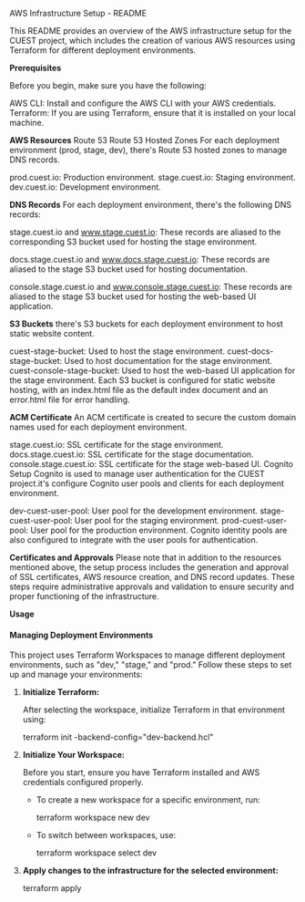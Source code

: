 AWS Infrastructure Setup - README

This README provides an overview of the AWS infrastructure setup for the CUEST project, which includes the creation of various AWS resources using Terraform for different deployment environments.


**Prerequisites**

Before you begin, make sure you have the following:

AWS CLI: Install and configure the AWS CLI with your AWS credentials.
Terraform: If you are using Terraform, ensure that it is installed on your local machine.


**AWS Resources**
Route 53
Route 53 Hosted Zones
For each deployment environment (prod, stage, dev), there's Route 53 hosted zones to manage DNS records.

prod.cuest.io: Production environment.
stage.cuest.io: Staging environment.
dev.cuest.io: Development environment.

**DNS Records**
For each deployment environment, there's the following DNS records:

stage.cuest.io and www.stage.cuest.io: These records are aliased to the corresponding S3 bucket used for hosting the stage environment.

docs.stage.cuest.io and www.docs.stage.cuest.io: These records are aliased to the stage S3 bucket used for hosting documentation.

console.stage.cuest.io and www.console.stage.cuest.io: These records are aliased to the stage S3 bucket used for hosting the web-based UI application.

**S3 Buckets**
there's S3 buckets for each deployment environment to host static website content.

cuest-stage-bucket: Used to host the stage environment.
cuest-docs-stage-bucket: Used to host documentation for the stage environment.
cuest-console-stage-bucket: Used to host the web-based UI application for the stage environment.
Each S3 bucket is configured for static website hosting, with an index.html file as the default index document and an error.html file for error handling.

**ACM Certificate**
An ACM certificate is created to secure the custom domain names used for each deployment environment.

stage.cuest.io: SSL certificate for the stage environment.
docs.stage.cuest.io: SSL certificate for the stage documentation.
console.stage.cuest.io: SSL certificate for the stage web-based UI.
Cognito Setup
Cognito is used to manage user authentication for the CUEST project.it's configure Cognito user pools and clients for each deployment environment.

dev-cuest-user-pool: User pool for the development environment.
stage-cuest-user-pool: User pool for the staging environment.
prod-cuest-user-pool: User pool for the production environment.
Cognito identity pools are also configured to integrate with the user pools for authentication.

**Certificates and Approvals**
Please note that in addition to the resources mentioned above, the setup process includes the generation and approval of SSL certificates, AWS resource creation, and DNS record updates. These steps require administrative approvals and validation to ensure security and proper functioning of the infrastructure.

**Usage**

#### Managing Deployment Environments

This project uses Terraform Workspaces to manage different deployment environments, such as "dev," "stage," and "prod." Follow these steps to set up and manage your environments:

1. **Initialize Terraform:**

   After selecting the workspace, initialize Terraform in that environment using:

   terraform init -backend-config="dev-backend.hcl"

2. **Initialize Your Workspace:**

   Before you start, ensure you have Terraform installed and AWS credentials configured properly.

   - To create a new workspace for a specific environment, run:

     terraform workspace new dev
 

   - To switch between workspaces, use:

     terraform workspace select dev


3. **Apply changes to the infrastructure for the selected environment:**

    terraform apply
